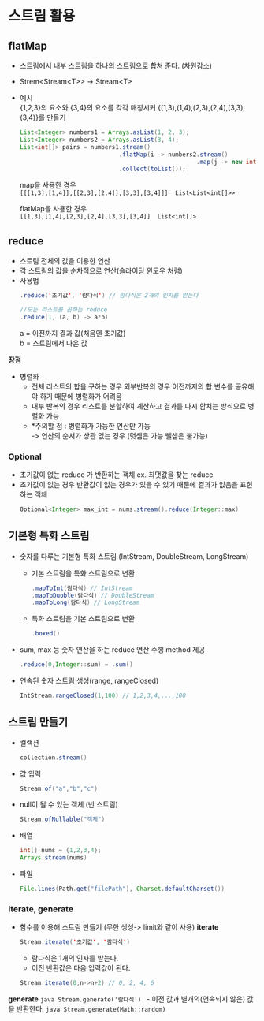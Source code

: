# 스트림 활용

## flatMap
  - 스트림에서 내부 스트림을 하나의 스트림으로 합쳐 준다. (차원감소)
  - Strem<Stream\<T>> -> Stream\<T>
  - 예시  
    {1,2,3}의 요소와 {3,4}의 요소를 각각 매칭시커 {(1,3),(1,4),(2,3),(2,4),(3,3),(3,4)}를 만들기
    
    ```java
    List<Integer> numbers1 = Arrays.asList(1, 2, 3);
    List<Integer> numbers2 = Arrays.asList(3, 4);
    List<int[]> pairs = numbers1.stream()
                                .flatMap(i -> numbers2.stream()
                                                      .map(j -> new int[]{i, j}))
                                .collect(toList());
    ```
    map을 사용한 경우  
    ```[[[1,3],[1,4]],[[2,3],[2,4]],[3,3],[3,4]]]  List<List<int[]>>```
    
    flatMap을 사용한 경우  
    ```[[1,3],[1,4],[2,3],[2,4],[3,3],[3,4]]  List<int[]>```
    
## reduce
  - 스트림 전체의 값을 이용한 연산
  - 각 스트림의 값을 순차적으로 연산(슬라이딩 윈도우 처럼)
  - 사용법
    ```java
    .reduce('초기값', '람다식') // 람다식은 2개의 인자를 받는다

    //모든 리스트를 곱하는 reduce
    .reduce(1, (a, b) -> a*b)
    ```
    a = 이전까지 결과 값(처음엔 초기값)  
    b = 스트림에서 나온 값
      
  **장점**  
  - 병렬화
    - 전체 리스트의 합을 구하는 경우 외부반복의 경우 이전까지의 합 변수를 공유해야 하기 때문에 병렬화가 어려움
    - 내부 반복의 경우 리스트를 분할하여 계산하고 결과를 다시 합치는 방식으로 병렬화 가능
    - *주의할 점 : 병렬화가 가능한 연산만 가능  
      -> 연산의 순서가 상관 없는 경우 (덧셈은 가능 뺄셈은 불가능)
### Optional
  - 초기값이 없는 reduce 가 반환하는 객체 ex. 최댓값을 찾는 reduce
  - 초가값이 없는 경우 반환값이 없는 경우가 있을 수 있기 때문에 결과가 없음을 표현하는 객체  
    ```java
    Optional<Integer> max_int = nums.stream().reduce(Integer::max) 
    ```
## 기본형 특화 스트림
  - 숫자를 다루는 기본형 특화 스트림 (IntStream, DoubleStream, LongStream)

    - 기본 스트림을 특화 스트림으로 변환
        ```java
        .mapToInt(람다식) // IntStream  
        .mapToDuoble(람다식) // DoubleStream  
        .mapToLong(람다식) // LongStream  
        ```  
    - 특화 스트림을 기본 스트림으로 변환  
        ```java
        .boxed()
        ```
  - sum, max 등 숫자 연산을 하는 reduce 연산 수행 method 제공
    ```java
    .reduce(0,Integer::sum) = .sum()
    ```
  - 연속된 숫자 스트림 생성(range, rangeClosed)
    ```java
    IntStream.rangeClosed(1,100) // 1,2,3,4,...,100
    ```
## 스트림 만들기
  - 컬랙션
    ```java
    collection.stream()
    ```
  - 값 입력
    ```java
    Stream.of("a","b","c")
    ```
  - null이 될 수 있는 객체 (빈 스트림)
    ```java
    Stream.ofNullable("객체")
    ```
  - 배열
    ```java
    int[] nums = {1,2,3,4};
    Arrays.stream(nums)
    ```
  - 파일
    ```java
    File.lines(Path.get("filePath"), Charset.defaultCharset())
    ```
### iterate, generate
  - 함수를 이용해 스트림 만들기 (무한 생성-> limit와 같이 사용)
  **iterate**
    ```java
    Stream.iterate('초기값', '람다식')
    ```
    - 람다식은 1개의 인자를 받는다.
    - 이전 반환값은 다음 입력값이 된다.
    ```java
    Stream.iterate(0,n->n+2) // 0, 2, 4, 6
    ```
  **generate**
    ```java
    Stream.generate('람다식')
    ```
    - 이전 값과 별개의(연속되지 않은) 값을 반환한다.
    ```java
    Stream.generate(Math::random)
    ```
